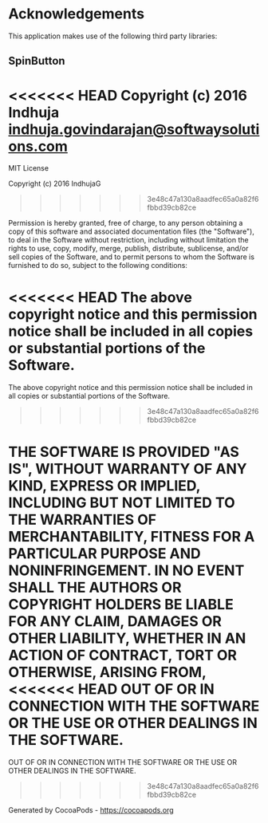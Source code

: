 # Acknowledgements
This application makes use of the following third party libraries:

## SpinButton

<<<<<<< HEAD
Copyright (c) 2016 Indhuja <indhuja.govindarajan@softwaysolutions.com>
=======
MIT License

Copyright (c) 2016 IndhujaG
>>>>>>> 3e48c47a130a8aadfec65a0a82f6fbbd39cb82ce

Permission is hereby granted, free of charge, to any person obtaining a copy
of this software and associated documentation files (the "Software"), to deal
in the Software without restriction, including without limitation the rights
to use, copy, modify, merge, publish, distribute, sublicense, and/or sell
copies of the Software, and to permit persons to whom the Software is
furnished to do so, subject to the following conditions:

<<<<<<< HEAD
The above copyright notice and this permission notice shall be included in
all copies or substantial portions of the Software.
=======
The above copyright notice and this permission notice shall be included in all
copies or substantial portions of the Software.
>>>>>>> 3e48c47a130a8aadfec65a0a82f6fbbd39cb82ce

THE SOFTWARE IS PROVIDED "AS IS", WITHOUT WARRANTY OF ANY KIND, EXPRESS OR
IMPLIED, INCLUDING BUT NOT LIMITED TO THE WARRANTIES OF MERCHANTABILITY,
FITNESS FOR A PARTICULAR PURPOSE AND NONINFRINGEMENT. IN NO EVENT SHALL THE
AUTHORS OR COPYRIGHT HOLDERS BE LIABLE FOR ANY CLAIM, DAMAGES OR OTHER
LIABILITY, WHETHER IN AN ACTION OF CONTRACT, TORT OR OTHERWISE, ARISING FROM,
<<<<<<< HEAD
OUT OF OR IN CONNECTION WITH THE SOFTWARE OR THE USE OR OTHER DEALINGS IN
THE SOFTWARE.
=======
OUT OF OR IN CONNECTION WITH THE SOFTWARE OR THE USE OR OTHER DEALINGS IN THE
SOFTWARE.
>>>>>>> 3e48c47a130a8aadfec65a0a82f6fbbd39cb82ce

Generated by CocoaPods - https://cocoapods.org
